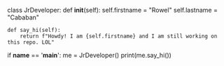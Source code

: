 class JrDeveloper:
    def __init__(self):
        self.firstname = "Rowel"
        self.lastname = "Cababan"

    def say_hi(self):
        return f"Howdy! I am {self.firstname} and I am still working on this repo. LOL"


if __name__ == '__main__':
    me = JrDeveloper()
    print(me.say_hi())
